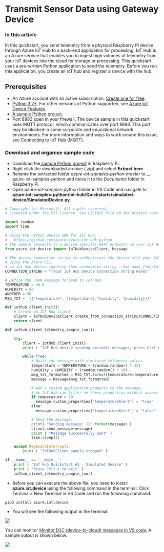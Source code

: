 # Transmit Sensor Data using Gateway Device

### In this article

In this quickstart, you send telemetry from a physical Raspberry Pi device through Azure IoT Hub to a back-end application for processing. IoT Hub is an Azure service that enables you to ingest high volumes of telemetry from your IoT devices into the cloud for storage or processing. This quickstart uses a pre-written Python application to send the telemetry. Before you run this application, you create an IoT hub and register a device with the hub.

## Prerequisites <a href="#prerequisites" id="prerequisites"></a>

* An Azure account with an active subscription. [Create one for free](https://azure.microsoft.com/free/?ref=microsoft.com\&utm\_source=microsoft.com\&utm\_medium=docs\&utm\_campaign=visualstudio).
* [Python 3.7+](https://www.python.org/downloads/). For other versions of Python supported, see [Azure IoT Device Features](https://github.com/Azure/azure-iot-sdk-python/tree/master/azure-iot-device#azure-iot-device-features).
* [A sample Python project](https://github.com/Azure-Samples/azure-iot-samples-python/archive/master.zip).
* Port 8883 open in your firewall. The device sample in this quickstart uses MQTT protocol, which communicates over port 8883. This port may be blocked in some corporate and educational network environments. For more information and ways to work around this issue, see [Connecting to IoT Hub (MQTT)](https://docs.microsoft.com/en-us/azure/iot-hub/iot-hub-mqtt-support#connecting-to-iot-hub).

### Download and organise sample code

* Download the[ sample Python project](https://github.com/Azure-Samples/azure-iot-samples-python/archive/master.zip) in Raspberry Pi.&#x20;
* Right click the downloaded archive (.zip) and select **Extract here**
* Rename the extracted folder _azure-iot-samples-python-master_ to __ azure-iot-samples-python and move it to the _Documents_ folder in Raspberry Pi.
* Open _azure-iot-samples-python_ folder in VS Code and navigate to **azure-iot-samples-python/iot-hub/Quickstarts/simulated-device/SimulatedDevice.py**.

```python
# Copyright (c) Microsoft. All rights reserved.
# Licensed under the MIT license. See LICENSE file in the project root for full license information.

import random
import time

# Using the Python Device SDK for IoT Hub:
#   https://github.com/Azure/azure-iot-sdk-python
# The sample connects to a device-specific MQTT endpoint on your IoT Hub.
from azure.iot.device import IoTHubDeviceClient, Message

# The device connection string to authenticate the device with your IoT hub.
# Using the Azure CLI:
# az iot hub device-identity show-connection-string --hub-name {YourIoTHubName} --device-id MyNodeDevice --output table
CONNECTION_STRING = "{Your IoT Hub Device Connection String Here}"

# Define the JSON message to send to IoT Hub.
TEMPERATURE = 20.0
HUMIDITY = 60
ANOTHER = 50
MSG_TXT = '{{"temperature": {temperature},"humidity": {humidity}}}'

def iothub_client_init():
    # Create an IoT Hub client
    client = IoTHubDeviceClient.create_from_connection_string(CONNECTION_STRING)
    return client

def iothub_client_telemetry_sample_run():

    try:
        client = iothub_client_init()
        print ( "IoT Hub device sending periodic messages, press Ctrl-C to exit" )

        while True:
            # Build the message with simulated telemetry values.
            temperature = TEMPERATURE + (random.random() * 15)
            humidity = HUMIDITY + (random.random() * 20)
            msg_txt_formatted = MSG_TXT.format(temperature=temperature, humidity=humidity)
            message = Message(msg_txt_formatted)

            # Add a custom application property to the message.
            # An IoT hub can filter on these properties without access to the message body.
            if temperature > 30:
              message.custom_properties["temperatureAlert"] = "true"
            else:
              message.custom_properties["temperatureAlert"] = "false"

            # Send the message.
            print( "Sending message: {}".format(message) )
            client.send_message(message)
            print ( "Message successfully sent" )
            time.sleep(1)

    except KeyboardInterrupt:
        print ( "IoTHubClient sample stopped" )

if __name__ == '__main__':
    print ( "IoT Hub Quickstart #1 - Simulated device" )
    print ( "Press Ctrl-C to exit" )
    iothub_client_telemetry_sample_run()
```

* Before you can execute the above file, you need to install **azure.iot.device** using the following command in the terminal. Click Termina > New Terminal in VS Code and run the following command.

```python
pip3 install azure.iot.device
```

* You will see the following output in the terminal.

![](../../.gitbook/assets/vncviewer\_EdhWaA1agd.png)

You can monitor [Monitor D2C (device-to-cloud) messages in VS code](monitor-d2c-messages-in-vs-code.md). A sample output is shown below.

![](../../.gitbook/assets/Code\_XyGoFDuwlg.png)
